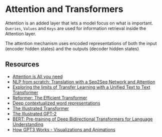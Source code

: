 # Attention and Transformers

Attention is an added layer that lets a model focus on what is important. `Queries`, `Values` and `Keys` are used for information retrieval inside the Attention layer.

The attention mechanism uses encoded representations of both the input (encoder hidden states) and the outputs (decoder hidden states)

## Resources

* [Attention is All you need](https://arxiv.org/pdf/1706.03762.pdf)
* [NLP from scratch: Translation with a Seq2Seq Network and Attention](https://pytorch.org/tutorials/intermediate/seq2seq_translation_tutorial.html#training-the-model)
* [Exploring the limits of Transfer Learning with a Unified Text to Text Transformer](https://arxiv.org/abs/1910.10683)
* [Reformer: The Efficient Transformer](https://arxiv.org/abs/2001.04451)
* [Deep contextualized word representations](https://arxiv.org/pdf/1802.05365.pdf)
* [The Illustrated Transformer](http://jalammar.github.io/illustrated-transformer/)
* [The Illustrated GPT-2](http://jalammar.github.io/illustrated-gpt2/)
* [BERT: Pre-training of Deep Bidirectional Transformers for Language Understanding](https://arxiv.org/abs/1810.04805)
* [How GPT3 Works - Visualizations and Animations](http://jalammar.github.io/how-gpt3-works-visualizations-animations/)
